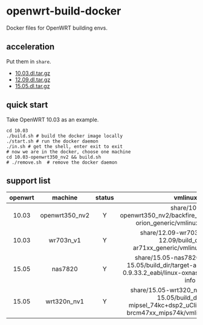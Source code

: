 # openwrt-build-docker

Docker files for OpenWRT building envs.

## acceleration


Put them in `share`.

+ [10.03.dl.tar.gz](https://drive.google.com/file/d/1S4TdLBQDgnVv2cifXMhSR1umo5_Bo2tu/view?usp=sharing)
+ [12.09.dl.tar.gz](https://drive.google.com/open?id=1hc0PujRBhNEn_2zC8_etlGmVJAYHEq6Q)
+ [15.05.dl.tar.gz](https://drive.google.com/file/d/1R86VpMVnaCLeb_iHCRAqkV_sSTc40-i-/view?usp=sharing)


## quick start

Take OpenWRT 10.03 as an example.

```shell script
cd 10.03
./build.sh # build the docker image locally
./start.sh # run the docker daemon
./in.sh # get the shell, enter exit to exit
# now we are in the docker, choose one machine
cd 10.03-openwrt350_nv2 && build.sh
# ./remove.sh  # remove the docker daemon
```

## support list

|openwrt|machine|status|vmlinux.elf|gdb working dir|
|:---:|:---:|:---:|:--:|:--:|
|10.03|openwrt350_nv2|Y|share/10.03-openwrt350_nv2/backfire_10.03/build_dir/linux-orion_generic/vmlinux.elf-debug-info|share/10.03-openwrt350_nv2/backfire_10.03/build_dir/linux-orion_generic/linux-2.6.32.10/|
|10.03|wr703n_v1|Y|share/12.09-wr703n-v1/archive-12.09/build_dir/linux-ar71xx_generic/vmlinux.elf-debug-info|share/12.09-wr703n-v1/archive-12.09/build_dir/linux-ar71xx_generic/linux-3.3.8/|
|15.05|nas7820|Y|share/15.05-nas7820/chaos_calmer-15.05/build_dir/target-arm_mpcore_uClibc-0.9.33.2_eabi/linux-oxnas/vmlinux.elf-debug-info|share/15.05-nas7820/chaos_calmer-15.05/build_dir/target-arm_mpcore_uClibc-0.9.33.2_eabi/linux-oxnas/linux-3.18.20/|
|15.05|wrt320n_nv1|Y|share/15.05-wrt320_nv1/chaos_calmer-15.05/build_dir/target-mipsel_74kc+dsp2_uClibc-0.9.33.2/linux-brcm47xx_mips74k/vmlinux.elf-debug-info|share/15.05-wrt320_nv1/chaos_calmer-15.05/build_dir/target-mipsel_74kc+dsp2_uClibc-0.9.33.2/linux-brcm47xx_mips74k/linux-3.18.20/|
